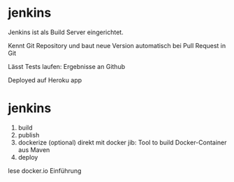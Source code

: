 jenkins
=======

Jenkins ist als Build Server eingerichtet.

Kennt Git Repository und baut neue Version automatisch bei Pull Request in Git

Lässt Tests laufen: Ergebnisse an Github

Deployed auf Heroku app


# jenkins
1. build
2. publish
3. dockerize (optional)
	direkt mit docker
	jib: Tool to build Docker-Container aus Maven
4. deploy
	
lese docker.io Einführung